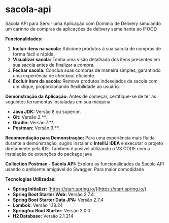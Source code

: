 # sacola-api
Sacola API para Servir uma Aplicação com Domínio de Delivery
simulando um carinho de compras de aplicações de delivery semelhante ao IFOOD

**Funcionalidades:**
1. **Incluir itens na sacola:** Adicione produtos à sua sacola de compras de forma fácil e rápida.
2. **Visualizar sacola:** Tenha uma visão detalhada dos itens presentes em sua sacola antes de finalizar a compra.
3. **Fechar sacola:** Conclua suas compras de maneira simples, garantindo uma experiência de checkout eficiente.
4. **Excluir item da sacola:** Remova produtos indesejados da sacola com um clique, proporcionando flexibilidade ao usuário.

**Demonstração da Aplicação:**
Antes de começar, certifique-se de ter as seguintes ferramentas instaladas em sua máquina:

- **Java JDK:** Versão 8 ou superior.
- **Git:** Versão 2.**.
- **Gradle:** Versão 7.**.
- **Postman:** Versão 9.**.

**Recomendação para Demonstração:**
Para uma experiência mais fluida durante a demonstração, sugiro instalar o **IntelliJ IDEA**
e executar o projeto diretamente pela IDE. Tambem é posivel utilizando o VS CODE com a 
instalação de extenções do package java


**Collection Postman - Sacola API:**
Explore as funcionalidades da Sacola API usando o ambiente amigável do Swagger. Para maior comodidade

**Tecnologias Utilizadas:**
- **Spring Initializr:** [https://start.spring.io/](https://start.spring.io/)
- **Spring Boot Starter Web:** Versão 2.7.4
- **Spring Boot Starter Data JPA:** Versão 2.7.4
- **Lombok:** Versão 1.18.24
- **Springfox Boot Starter:** Versão 3.0.0
- **H2 Database:** Versão 2.1.214


